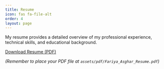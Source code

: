 ```yaml
---
title: Resume
icon: fas fa-file-alt
order: 4
layout: page
---
```


My resume provides a detailed overview of my professional experience, technical skills, and educational background.

<div class="text-center mt-5">
  <a href="{{ '/assets/pdf/Fariya_Asghar_Resume.pdf' | relative_url }}" class="btn btn-lg btn-primary" role="button" target="_blank">Download Resume (PDF)</a>
</div>

*(Remember to place your PDF file at `assets/pdf/Fariya_Asghar_Resume.pdf`)*
